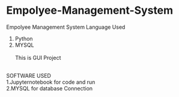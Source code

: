 # Empolyee-Management-System
Empolyee Management System 
Language Used
1. Python
2. MYSQL
   <br>
   <br>
This is GUI Project
<br>
  SOFTWARE USED
 <br>
 1.Jupyternotebook for code and run
<br>
2.MYSQL for database Connection 

